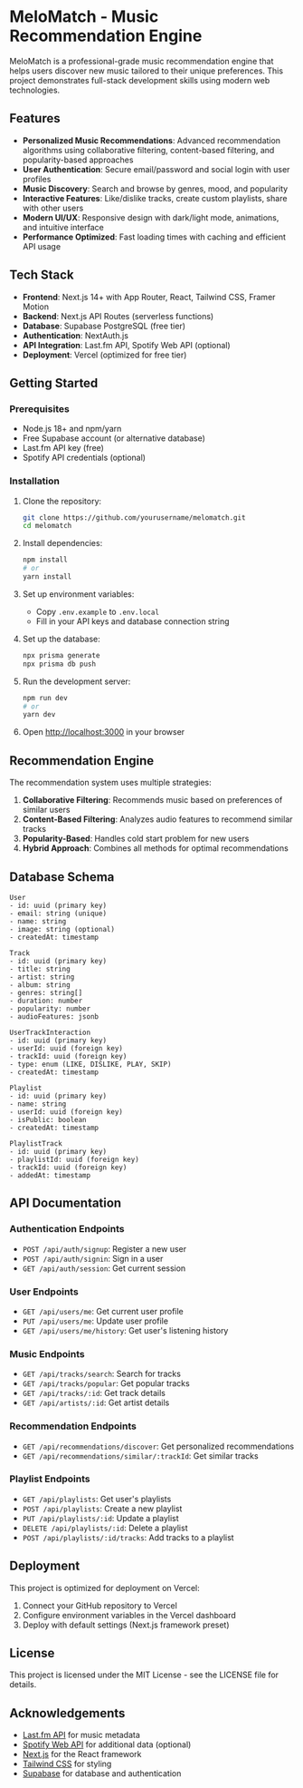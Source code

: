 # MeloMatch - Music Recommendation Engine

MeloMatch is a professional-grade music recommendation engine that helps users discover new music tailored to their unique preferences. This project demonstrates full-stack development skills using modern web technologies.

## Features

- **Personalized Music Recommendations**: Advanced recommendation algorithms using collaborative filtering, content-based filtering, and popularity-based approaches
- **User Authentication**: Secure email/password and social login with user profiles
- **Music Discovery**: Search and browse by genres, mood, and popularity
- **Interactive Features**: Like/dislike tracks, create custom playlists, share with other users
- **Modern UI/UX**: Responsive design with dark/light mode, animations, and intuitive interface
- **Performance Optimized**: Fast loading times with caching and efficient API usage

## Tech Stack

- **Frontend**: Next.js 14+ with App Router, React, Tailwind CSS, Framer Motion
- **Backend**: Next.js API Routes (serverless functions)
- **Database**: Supabase PostgreSQL (free tier)
- **Authentication**: NextAuth.js
- **API Integration**: Last.fm API, Spotify Web API (optional)
- **Deployment**: Vercel (optimized for free tier)

## Getting Started

### Prerequisites

- Node.js 18+ and npm/yarn
- Free Supabase account (or alternative database)
- Last.fm API key (free)
- Spotify API credentials (optional)

### Installation

1. Clone the repository:
   ```bash
   git clone https://github.com/yourusername/melomatch.git
   cd melomatch
   ```

2. Install dependencies:
   ```bash
   npm install
   # or
   yarn install
   ```

3. Set up environment variables:
   - Copy `.env.example` to `.env.local`
   - Fill in your API keys and database connection string

4. Set up the database:
   ```bash
   npx prisma generate
   npx prisma db push
   ```

5. Run the development server:
   ```bash
   npm run dev
   # or
   yarn dev
   ```

6. Open [http://localhost:3000](http://localhost:3000) in your browser

## Recommendation Engine

The recommendation system uses multiple strategies:

1. **Collaborative Filtering**: Recommends music based on preferences of similar users
2. **Content-Based Filtering**: Analyzes audio features to recommend similar tracks
3. **Popularity-Based**: Handles cold start problem for new users
4. **Hybrid Approach**: Combines all methods for optimal recommendations

## Database Schema

```
User
- id: uuid (primary key)
- email: string (unique)
- name: string
- image: string (optional)
- createdAt: timestamp

Track
- id: uuid (primary key)
- title: string
- artist: string
- album: string
- genres: string[]
- duration: number
- popularity: number
- audioFeatures: jsonb

UserTrackInteraction
- id: uuid (primary key)
- userId: uuid (foreign key)
- trackId: uuid (foreign key)
- type: enum (LIKE, DISLIKE, PLAY, SKIP)
- createdAt: timestamp

Playlist
- id: uuid (primary key)
- name: string
- userId: uuid (foreign key)
- isPublic: boolean
- createdAt: timestamp

PlaylistTrack
- id: uuid (primary key)
- playlistId: uuid (foreign key)
- trackId: uuid (foreign key)
- addedAt: timestamp
```

## API Documentation

### Authentication Endpoints
- `POST /api/auth/signup`: Register a new user
- `POST /api/auth/signin`: Sign in a user
- `GET /api/auth/session`: Get current session

### User Endpoints
- `GET /api/users/me`: Get current user profile
- `PUT /api/users/me`: Update user profile
- `GET /api/users/me/history`: Get user's listening history

### Music Endpoints
- `GET /api/tracks/search`: Search for tracks
- `GET /api/tracks/popular`: Get popular tracks
- `GET /api/tracks/:id`: Get track details
- `GET /api/artists/:id`: Get artist details

### Recommendation Endpoints
- `GET /api/recommendations/discover`: Get personalized recommendations
- `GET /api/recommendations/similar/:trackId`: Get similar tracks

### Playlist Endpoints
- `GET /api/playlists`: Get user's playlists
- `POST /api/playlists`: Create a new playlist
- `PUT /api/playlists/:id`: Update a playlist
- `DELETE /api/playlists/:id`: Delete a playlist
- `POST /api/playlists/:id/tracks`: Add tracks to a playlist

## Deployment

This project is optimized for deployment on Vercel:

1. Connect your GitHub repository to Vercel
2. Configure environment variables in the Vercel dashboard
3. Deploy with default settings (Next.js framework preset)

## License

This project is licensed under the MIT License - see the LICENSE file for details.

## Acknowledgements

- [Last.fm API](https://www.last.fm/api) for music metadata
- [Spotify Web API](https://developer.spotify.com/documentation/web-api/) for additional data (optional)
- [Next.js](https://nextjs.org/) for the React framework
- [Tailwind CSS](https://tailwindcss.com/) for styling
- [Supabase](https://supabase.com/) for database and authentication 